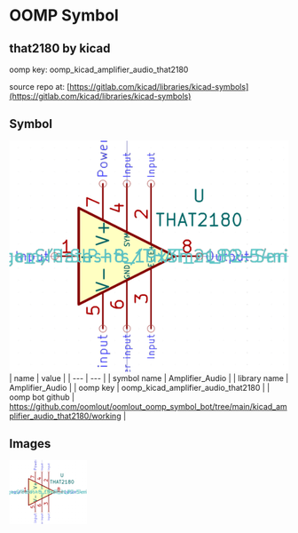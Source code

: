 # OOMP Symbol  
## that2180  by kicad  
  
oomp key: oomp_kicad_amplifier_audio_that2180  
  
source repo at: [https://gitlab.com/kicad/libraries/kicad-symbols](https://gitlab.com/kicad/libraries/kicad-symbols)  
## Symbol  
  
[![working.png](working_600.png)](working.png)  
| name | value | 
| --- | --- | 
| symbol name | Amplifier_Audio | 
| library name | Amplifier_Audio | 
| oomp key | oomp_kicad_amplifier_audio_that2180 | 
| oomp bot github | https://github.com/oomlout/oomlout_oomp_symbol_bot/tree/main/kicad_amplifier_audio_that2180/working | 
## Images  
  
[![working.png](working_140.png)](working.png)  
